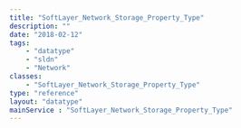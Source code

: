 ```yaml
---
title: "SoftLayer_Network_Storage_Property_Type"
description: ""
date: "2018-02-12"
tags:
    - "datatype"
    - "sldn"
    - "Network"
classes:
    - "SoftLayer_Network_Storage_Property_Type"
type: "reference"
layout: "datatype"
mainService : "SoftLayer_Network_Storage_Property_Type"
---
```

